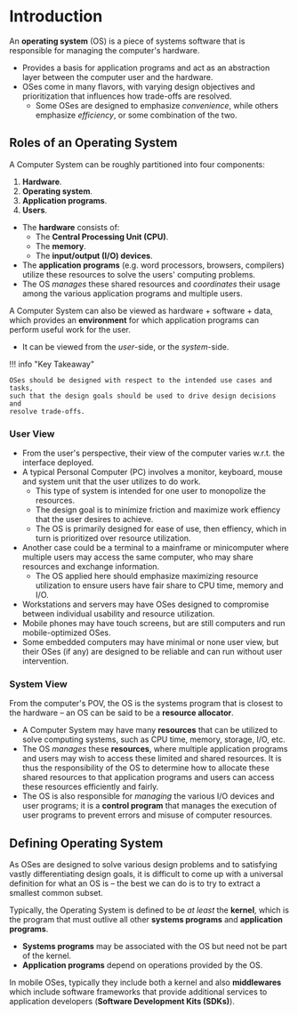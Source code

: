 # Introduction

An **operating system** (OS) is a piece of systems software that is responsible
for managing the computer's hardware.

- Provides a basis for application programs and act as an abstraction layer
  between the computer user and the hardware.
- OSes come in many flavors, with varying design objectives and prioritization
  that influences how trade-offs are resolved.
    - Some OSes are designed to emphasize *convenience*, while others emphasize
      *efficiency*, or some combination of the two.

## Roles of an Operating System

A Computer System can be roughly partitioned into four components:

1. **Hardware**.
2. **Operating system**.
3. **Application programs**.
4. **Users**.

- The **hardware** consists of:
    - The **Central Processing Unit (CPU)**.
    - The **memory**.
    - The **input/output (I/O) devices**.
- The **application programs** (e.g. word processors, browsers, compilers)
  utilize these resources to solve the users' computing problems.
- The OS *manages* these shared resources and *coordinates* their usage among
  the various application programs and multiple users.

A Computer System can also be viewed as hardware + software + data, which
provides an **environment** for which application programs can perform
useful work for the user.

- It can be viewed from the *user*-side, or the *system*-side.

!!! info "Key Takeaway"

    OSes should be designed with respect to the intended use cases and tasks,
    such that the design goals should be used to drive design decisions and
    resolve trade-offs.

### User View

- From the user's perspective, their view of the computer varies w.r.t. the
  interface deployed.
- A typical Personal Computer (PC) involves a monitor, keyboard, mouse and
  system unit that the user utilizes to do work.
    - This type of system is intended for one user to monopolize the resources.
    - The design goal is to minimize friction and maximize work effiency that
      the user desires to achieve.
    - The OS is primarily designed for ease of use, then effiency, which in
      turn is prioritized over resource utilization.
- Another case could be a terminal to a mainframe or minicomputer where
  multiple users may access the same computer, who may share resources and
  exchange information.
    - The OS applied here should emphasize maximizing resource utilization
      to ensure users have fair share to CPU time, memory and I/O.
- Workstations and servers may have OSes designed to compromise between
  individual usability and resource utilization.
- Mobile phones may have touch screens, but are still computers and run
  mobile-optimized OSes.
- Some embedded computers may have minimal or none user view, but their
  OSes (if any) are designed to be reliable and can run without user
  intervention.

### System View

From the computer's POV, the OS is the systems program that is closest to
the hardware – an OS can be said to be a **resource allocator**.

- A Computer System may have many **resources** that can be utilized to solve
  computing systems, such as CPU time, memory, storage, I/O, etc.
- The OS *manages* these **resources**, where multiple application programs
  and users may wish to access these limited and shared resources. It is
  thus the responsibility of the OS to determine how to allocate these
  shared resources to that application programs and users can access these
  resources efficiently and fairly.
- The OS is also responsible for *managing* the various I/O devices and user
  programs; it is a **control program** that manages the execution of
  user programs to prevent errors and misuse of computer resources.

## Defining Operating System

As OSes are designed to solve various design problems and to satisfying
vastly differentiating design goals, it is difficult to come up with a
universal definition for what an OS is – the best we can do is to try to
extract a smallest common subset.

Typically, the Operating System is defined to be *at least* the **kernel**,
which is the program that must outlive all other **systems programs** and
**application programs**.

- **Systems programs** may be associated with the OS but need not be part of
  the kernel.
- **Application programs** depend on operations provided by the OS.

In mobile OSes, typically they include both a kernel and also **middlewares**
which include software frameworks that provide additional services to
application developers (**Software Development Kits (SDKs)**).
